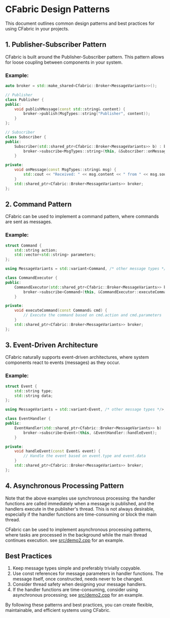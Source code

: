# CFabric Design Patterns

This document outlines common design patterns and best practices for using CFabric in your projects.

## 1. Publisher-Subscriber Pattern

CFabric is built around the Publisher-Subscriber pattern. This pattern allows for loose coupling between components in your system.

### Example:

```cpp
auto broker = std::make_shared<Cfabric::Broker<MessageVariants>>();

// Publisher
class Publisher {
public:
    void publishMessage(const std::string& content) {
        broker->publish(MsgTypes::string("Publisher", content));
    }
};

// Subscriber
class Subscriber {
public:
    Subscriber(std::shared_ptr<Cfabric::Broker<MessageVariants>> b) : broker(b) {
        broker->subscribe<MsgTypes::string>(this, &Subscriber::onMessage);
    }

private:
    void onMessage(const MsgTypes::string& msg) {
        std::cout << "Received: " << msg.content << " from " << msg.source << std::endl;
    }
    std::shared_ptr<Cfabric::Broker<MessageVariants>> broker;
};
```

## 2. Command Pattern

CFabric can be used to implement a command pattern, where commands are sent as messages.

### Example:

```cpp
struct Command {
    std::string action;
    std::vector<std::string> parameters;
};

using MessageVariants = std::variant<Command, /* other message types */>;

class CommandExecutor {
public:
    CommandExecutor(std::shared_ptr<Cfabric::Broker<MessageVariants>> b) : broker(b) {
        broker->subscribe<Command>(this, &CommandExecutor::executeCommand);
    }

private:
    void executeCommand(const Command& cmd) {
        // Execute the command based on cmd.action and cmd.parameters
    }
    std::shared_ptr<Cfabric::Broker<MessageVariants>> broker;
};
```

## 3. Event-Driven Architecture

CFabric naturally supports event-driven architectures, where system components react to events (messages) as they occur.

### Example:

```cpp
struct Event {
    std::string type;
    std::string data;
};

using MessageVariants = std::variant<Event, /* other message types */>;

class EventHandler {
public:
    EventHandler(std::shared_ptr<Cfabric::Broker<MessageVariants>> b) : broker(b) {
        broker->subscribe<Event>(this, &EventHandler::handleEvent);
    }

private:
    void handleEvent(const Event& event) {
        // Handle the event based on event.type and event.data
    }
    std::shared_ptr<Cfabric::Broker<MessageVariants>> broker;
};
```

## 4. Asynchronous Processing Pattern

Note that the above examples use synchronous processing: the handler functions are called immediately when a message is published, and the handlers execute in the publisher's thread.
This is not always desirable, especially if the handler functions are time-consuming or block the main thread.

CFabric can be used to implement asynchronous processing patterns, where tasks are processed in the background while the main thread continues execution.
see [src/demo2.cpp](src/demo2.cpp) for an example.



## Best Practices

1. Keep message types simple and preferably trivially copyable.
2. Use const references for message parameters in handler functions. The message itself, once constructed, needs never to be changed.
3. Consider thread safety when designing your message handlers.
4. If the handler functions are time-consuming, consider using asynchronous processing; see [src/demo2.cpp](src/demo2.cpp) for an example. 

By following these patterns and best practices, you can create flexible, maintainable, and efficient systems using CFabric.